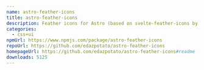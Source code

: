 ```yaml
---
name: astro-feather-icons
title: astro-feather-icons
description: Feather icons for Astro (based on svelte-feather-icons by dylanblokhuis)
categories:
  - css+ui
npmUrl: https://www.npmjs.com/package/astro-feather-icons
repoUrl: https://github.com/edazpotato/astro-feather-icons
homepageUrl: https://github.com/edazpotato/astro-feather-icons#readme
downloads: 5125
---
```

